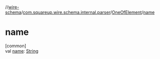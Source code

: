 //[wire-schema](../../../index.md)/[com.squareup.wire.schema.internal.parser](../index.md)/[OneOfElement](index.md)/[name](name.md)

# name

[common]\
val [name](name.md): [String](https://kotlinlang.org/api/latest/jvm/stdlib/kotlin/-string/index.html)
